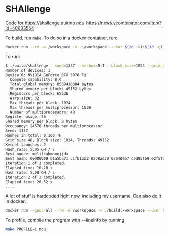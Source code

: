 
# SHAllenge

Code for https://shallenge.quirino.net/ https://news.ycombinator.com/item?id=40683564

To build, run `make`. To do so in a docker container, run:
```bash
docker run --rm -w /workspace -v .:/workspace --user $(id -u):$(id -g) nvidia/cuda:12.5.0-devel-ubuntu22.04 make
```

To run:
```bash
$ ./build/shallenge --seed=1337 --hashes=0.1 --block_size=1024 --grid_size=48
Number of devices: 1
Device 0: NVIDIA GeForce RTX 3070 Ti
  Compute capability: 8.6
  Total global memory: 8589410304 bytes
  Shared memory per block: 49152 bytes
  Registers per block: 65536
  Warp size: 32
  Max threads per block: 1024
  Max threads per multiprocessor: 1536
  Number of multiprocessors: 48
Register usage: 56
Shared memory per block: 0 bytes
Occupancy: 24576 threads per multiprocessor
Seed: 1337
Hashes in total: 0.100 TH
Grid size 48, Block size: 1024, Threads: 49152
Kernel launches: 2
Hash rate: 5.05 GH / s
Best nonce: melifkabmnmnjjda
Best hash: 00000000 01a5ba71 c1fb13a2 02d8ad30 0784d9b7 ded85f69 02f5fd4f c70c53c6
Iteration 1 of 2 completed.
Elapsed time: 10.20 s
Hash rate: 5.00 GH / s
Iteration 2 of 2 completed.
Elapsed time: 20.52 s
....

```
A lot of stuff is hardcoded right now, including my username.
Can also do it in docker: 
```bash
docker run --gpus all --rm -w /workspace -v ./build:/workspace --user $(id -u):$(id -g) nvidia/cuda:12.5.0-runtime-ubuntu22.04 /workspace/shallenge --seed 10 --hashes 0.1
```
To profile, compile the program with --lineinfo by running 
```bash
make PROFILE=1 ncu
```